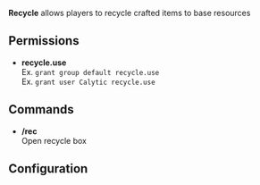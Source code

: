 **Recycle** allows players to recycle crafted items to base resources

##     Permissions

* **recycle.use**  
  Ex. `grant group default recycle.use`  
  Ex. `grant user Calytic recycle.use`

##     Commands

* **/rec**  
  Open recycle box

## Configuration